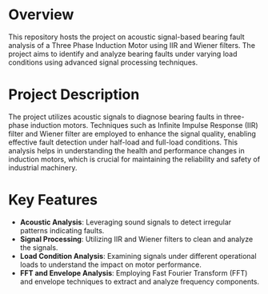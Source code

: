 # Overview
This repository hosts the project on acoustic signal-based bearing fault analysis of a Three Phase Induction Motor using IIR and Wiener filters. The project aims to identify and 
analyze bearing faults under varying load conditions using advanced signal processing techniques.

# Project Description
The project utilizes acoustic signals to diagnose bearing faults in three-phase induction motors. Techniques such as Infinite Impulse Response (IIR) filter and Wiener filter are employed 
to enhance the signal quality, enabling effective fault detection under half-load and full-load conditions. This analysis helps in understanding the health and performance changes in 
induction motors, which is crucial for maintaining the reliability and safety of industrial machinery.

# Key Features

- **Acoustic Analysis**: Leveraging sound signals to detect irregular patterns indicating faults.
- **Signal Processing**: Utilizing IIR and Wiener filters to clean and analyze the signals.
- **Load Condition Analysis**: Examining signals under different operational loads to understand the impact on motor performance.
- **FFT and Envelope Analysis**: Employing Fast Fourier Transform (FFT) and envelope techniques to extract and analyze frequency components.

